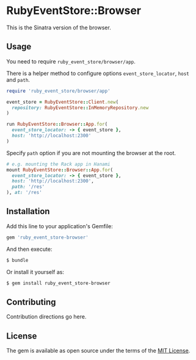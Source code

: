 # RubyEventStore::Browser
This is the Sinatra version of the browser.

## Usage
You need to require `ruby_event_store/browser/app`.

There is a helper method to configure options `event_store_locator`, `host` and `path`.

```ruby
require 'ruby_event_store/browser/app'

event_store = RubyEventStore::Client.new(
  repository: RubyEventStore::InMemoryRepository.new
)

run RubyEventStore::Browser::App.for(
  event_store_locator: -> { event_store },
  host: 'http://localhost:2300'
)
```

Specify `path` option if you are not mounting the browser at the root.

```ruby
# e.g. mounting the Rack app in Hanami
mount RubyEventStore::Browser::App.for(
  event_store_locator: -> { event_store },
  host: 'http://localhost:2300',
  path: '/res'
), at: '/res'
```

## Installation
Add this line to your application's Gemfile:

```ruby
gem 'ruby_event_store-browser'
```

And then execute:
```bash
$ bundle
```

Or install it yourself as:
```bash
$ gem install ruby_event_store-browser
```

## Contributing
Contribution directions go here.

## License
The gem is available as open source under the terms of the [MIT License](http://opensource.org/licenses/MIT).
